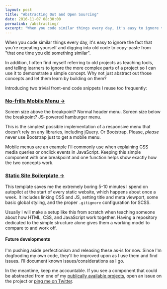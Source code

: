 ```yaml
---
layout: post
title: "Abstracting Out and Open Sourcing"
date: 2016-11-07 08:30:00
permalink: /abstracting/
excerpt: "When you code similar things every day, it's easy to ignore the fact that you're repeating yourself. Introducing the first of many simple code snippets that I'm abstracting out of my workflow."
---
```


When you code similar things every day, it's easy to ignore the fact that you're repeating yourself and digging into old code to copy-paste from "that one time you did something similar".

In addition, I often find myself referring to old projects as teaching tools, and telling learners to ignore the more complex parts of a project so I can use it to demonstrate a simple concept. Why not just abstract out those concepts and let them learn by building on them?

Introducing two trivial front-end code snippets I reuse too frequently:

### [No-frills Mobile Menu →](http://github.com/arirawr/nofrills-mobile-menu)

Screen size above the breakpoint? Normal header menu. Screen size below the breakpoint? JS-powered hamburger menu.

This is the simplest possible implementation of a responsive menu that doesn't rely on any libraries, including jQuery. Or Bootstrap. Please, _please_ never use Bootstrap just to get a mobile menu.

Mobile menus are an example I'll commonly use when explaining CSS media queries or onclick events in JavaScript. Keeping this simple component with one breakpoint and one function helps show exactly how the two concepts work.

### [Static Site Boilerplate →](http://github.com/arirawr/static-site-boilerplate)
This template saves me the extremely boring 5-10 minutes I spend on autopilot at the start of every static website, which happens about once a week. It includes linking CSS and JS, setting title and meta viewport, some basic global styling, and the proper `.gitignore` configuration for SCSS.

Usually I will make a setup like this from scratch when teaching someone about how HTML, CSS, and JavaScript work together. Having a repository dedicated to the simple structure alone gives them a working model to compare to and work off.

#### Future developments

I'm pushing aside perfectionism and releasing these as-is for now. Since I'm dogfooding my own code, they'll be improved upon as I use them and find issues. I'll document known issues/considerations as I go.

In the meantime, keep me accountable. If you see a component that could be abstracted from one of my [publically available projects](http://github.com/arirawr), open an issue on the project or [ping me on Twitter](http://twitter.com/arivanider).